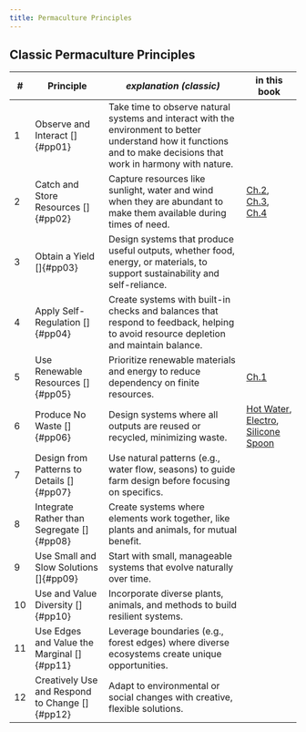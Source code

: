```yaml
---
title: Permaculture Principles
---
```

## Classic Permaculture Principles


| # | Principle | *explanation (classic)* | in this book |
|---|-----------|------------------------ | ------------ |
| 1 | Observe and Interact      []{#pp01} | Take time to observe natural systems and interact with the environment to better understand how it functions and to make decisions that work in harmony with nature.|
| 2 | Catch and Store Resources []{#pp02} | Capture resources like sunlight, water and wind when they are abundant to make them available during times of need. | [Ch.2](#catch-resources), [Ch.3](#store-resources), [Ch.4](#store-food)
| 3 | Obtain a Yield            []{#pp03} | Design systems that produce useful outputs, whether food, energy, or materials, to support sustainability and self-reliance.|
| 4 | Apply Self-Regulation     []{#pp04} | Create systems with built-in checks and balances that respond to feedback, helping to avoid resource depletion and maintain balance. |
| 5 | Use Renewable Resources   []{#pp05} | Prioritize renewable materials and energy to reduce dependency on finite resources.| [Ch.1](#use-renewable-resources) |
| 6 | Produce No Waste          []{#pp06} | Design systems where all outputs are reused or recycled, minimizing waste.| [Hot Water](#hot-water), [Electro](#electro-backbone), [Silicone Spoon](#silicone_spoon)
| 7 | Design from Patterns to Details []{#pp07} | Use natural patterns (e.g., water flow, seasons) to guide farm design before focusing on specifics. |
| 8 | Integrate Rather than Segregate []{#pp08} | Create systems where elements work together, like plants and animals, for mutual benefit.|
| 9 | Use Small and Slow Solutions    []{#pp09} | Start with small, manageable systems that evolve naturally over time. |
|10 | Use and Value Diversity         []{#pp10} | Incorporate diverse plants, animals, and methods to build resilient systems.|
|11 | Use Edges and Value the Marginal     []{#pp11} | Leverage boundaries (e.g., forest edges) where diverse ecosystems create unique opportunities.|
|12 | Creatively Use and Respond to Change []{#pp12} | Adapt to environmental or social changes with creative, flexible solutions.|
